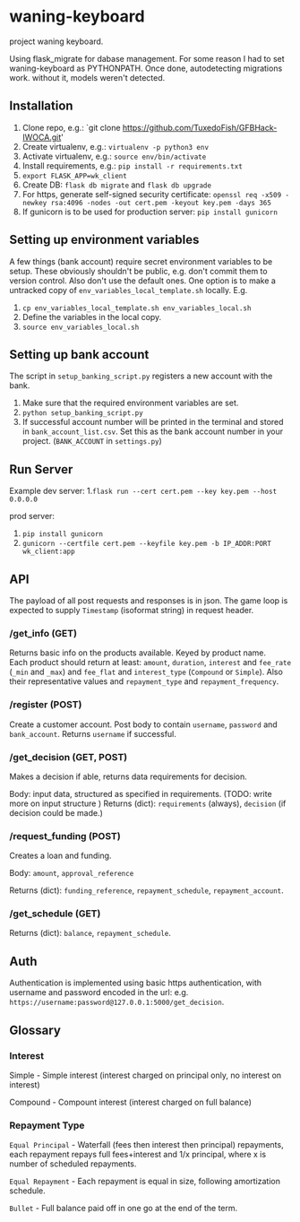 # waning-keyboard

project waning keyboard.


Using flask_migrate for dabase management.
For some reason I had to set waning-keyboard as PYTHONPATH. Once done, autodetecting migrations work. without it, models weren't detected.

## Installation
1. Clone repo, e.g.: `git clone https://github.com/TuxedoFish/GFBHack-IWOCA.git'
1. Create virtualenv, e.g.: `virtualenv -p python3 env`
1. Activate virtualenv, e.g.: `source env/bin/activate`
1. Install requirements, e.g.: `pip install -r requirements.txt`
1. `export FLASK_APP=wk_client`
1. Create DB: `flask db migrate` and `flask db upgrade`
1. For https, generate self-signed security certificate: `openssl req -x509 -newkey rsa:4096 -nodes -out cert.pem -keyout key.pem -days 365`
1. If gunicorn is to be used for production server: `pip install gunicorn` 

## Setting up environment variables
A few things (bank account) require secret environment variables to be setup. These obviously shouldn't be public, e.g. don't commit them to version control.  Also don't use the default ones.
One option is to make a untracked copy of `env_variables_local_template.sh` locally. E.g.
1. `cp env_variables_local_template.sh env_variables_local.sh`
1. Define the variables in the local copy.
1. `source env_variables_local.sh`

## Setting up bank account
The script in `setup_banking_script.py` registers a new account with the bank. 
1. Make sure that the required environment variables are set.
1. `python setup_banking_script.py`
1. If successful account number will be printed in the terminal and stored in `bank_account_list.csv`. Set this as the bank account number in your project. (`BANK_ACCOUNT` in `settings.py`)


## Run Server
Example dev server:
1.`flask run --cert cert.pem --key key.pem --host 0.0.0.0`

prod server:
1. `pip install gunicorn`
1. `gunicorn --certfile cert.pem --keyfile key.pem -b IP_ADDR:PORT wk_client:app` 

## API
The payload of all post requests and responses is in json.
The game loop is expected to supply `Timestamp` (isoformat string) in
request header.


### /get_info (GET)
Returns basic info on the products available. Keyed by product name.  
Each product should return at least: `amount`, `duration`, `interest` and `fee_rate` (`_min` and `_max`) and `fee_flat` and `interest_type` (`Compound` or `Simple`). Also their representative values and `repayment_type` and `repayment_frequency`.

### /register (POST)
Create a customer account.
Post body to contain `username`, `password` and `bank_account`.
Returns `username` if successful. 

### /get_decision (GET, POST)
Makes a decision if able, returns data requirements for decision.

Body: input data, structured as specified in requirements. (TODO: write more on input structure
)
Returns (dict):  `requirements` (always), `decision` (if decision could be made.) 


### /request_funding (POST)
Creates a loan and funding.

Body: `amount`, `approval_reference`

Returns (dict): `funding_reference`, `repayment_schedule`, `repayment_account`.

### /get_schedule (GET)
Returns (dict): `balance`, `repayment_schedule`.


## Auth
Authentication is implemented using basic https authentication, with username and password encoded in the url: e.g. `https://username:password@127.0.0.1:5000/get_decision`.


## Glossary
### Interest
Simple - Simple interest (interest charged on principal only, no interest on interest)

Compound - Compount interest (interest charged on full balance)

### Repayment Type
`Equal Principal` - Waterfall (fees then interest then principal) repayments, each repayment repays full fees+interest and 1/x principal, where x is number of scheduled repayments.

`Equal Repayment` - Each repayment is equal in size, following amortization schedule.

`Bullet` - Full balance paid off in one go at the end of the term.  



